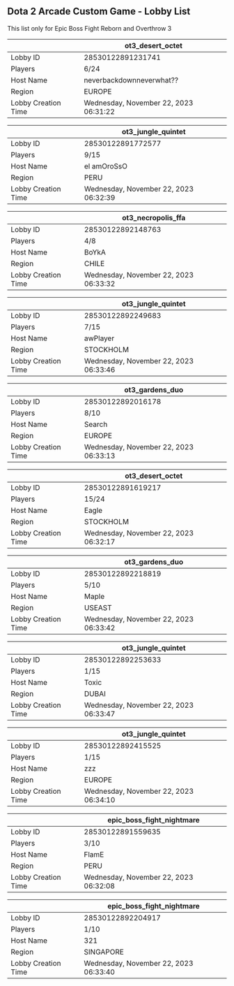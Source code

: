 ## Dota 2 Arcade Custom Game - Lobby List

This list only for Epic Boss Fight Reborn and Overthrow 3

|  | ot3_desert_octet |
| ------ | ------ |
| Lobby ID | 28530122891231741 |
| Players | 6/24 |
| Host Name | neverbackdownneverwhat?? |
| Region | EUROPE |
| Lobby Creation Time | Wednesday, November 22, 2023 06:31:22 |


|  | ot3_jungle_quintet |
| ------ | ------ |
| Lobby ID | 28530122891772577 |
| Players | 9/15 |
| Host Name | el amOroSsO |
| Region | PERU |
| Lobby Creation Time | Wednesday, November 22, 2023 06:32:39 |


|  | ot3_necropolis_ffa |
| ------ | ------ |
| Lobby ID | 28530122892148763 |
| Players | 4/8 |
| Host Name | BoYkA |
| Region | CHILE |
| Lobby Creation Time | Wednesday, November 22, 2023 06:33:32 |


|  | ot3_jungle_quintet |
| ------ | ------ |
| Lobby ID | 28530122892249683 |
| Players | 7/15 |
| Host Name | awPlayer |
| Region | STOCKHOLM |
| Lobby Creation Time | Wednesday, November 22, 2023 06:33:46 |


|  | ot3_gardens_duo |
| ------ | ------ |
| Lobby ID | 28530122892016178 |
| Players | 8/10 |
| Host Name | Search |
| Region | EUROPE |
| Lobby Creation Time | Wednesday, November 22, 2023 06:33:13 |


|  | ot3_desert_octet |
| ------ | ------ |
| Lobby ID | 28530122891619217 |
| Players | 15/24 |
| Host Name | Eagle |
| Region | STOCKHOLM |
| Lobby Creation Time | Wednesday, November 22, 2023 06:32:17 |


|  | ot3_gardens_duo |
| ------ | ------ |
| Lobby ID | 28530122892218819 |
| Players | 5/10 |
| Host Name | Maple |
| Region | USEAST |
| Lobby Creation Time | Wednesday, November 22, 2023 06:33:42 |


|  | ot3_jungle_quintet |
| ------ | ------ |
| Lobby ID | 28530122892253633 |
| Players | 1/15 |
| Host Name | Toxic |
| Region | DUBAI |
| Lobby Creation Time | Wednesday, November 22, 2023 06:33:47 |


|  | ot3_jungle_quintet |
| ------ | ------ |
| Lobby ID | 28530122892415525 |
| Players | 1/15 |
| Host Name | zzz |
| Region | EUROPE |
| Lobby Creation Time | Wednesday, November 22, 2023 06:34:10 |


|  | epic_boss_fight_nightmare |
| ------ | ------ |
| Lobby ID | 28530122891559635 |
| Players | 3/10 |
| Host Name | FlamE |
| Region | PERU |
| Lobby Creation Time | Wednesday, November 22, 2023 06:32:08 |


|  | epic_boss_fight_nightmare |
| ------ | ------ |
| Lobby ID | 28530122892204917 |
| Players | 1/10 |
| Host Name | 321 |
| Region | SINGAPORE |
| Lobby Creation Time | Wednesday, November 22, 2023 06:33:40 |


